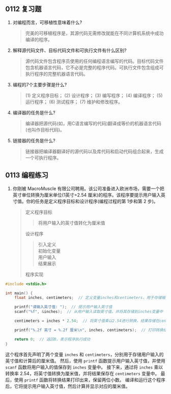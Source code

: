 ## 0112 复习题
1. 对编程而言，可移植性意味着什么?
    > 完美的可移植程序是，其源代码无需修改就能在不同计算机系统中成功编译的程序。
2. 解释源代码文件、目标代码文件和可执行文件有什么区别?
    > 源代码文件包含程序员使用的任何编程语言编写的代码。目标代码文件包含机器语言代码，它不必是完整的程序代码。可执行文件包含组成可执行程序的完整机器语言代码。
3. 编程的7个主要步骤是什么?
    > (1) 定义程序目标；
    > (2) 设计程序；
    > (3) 编写程序；
    > (4) 编译程序；
    > (5) 运行程序；
    > (6) 测试程序；
    > (7) 维护和修改程序。
4. 编译器的任务是什么?
    > 编译器把源代码(如，用C语言编写的代码)翻译成等价的机器语言代码(也叫作目标代码)。
5. 链接器的任务是什么?
    > 链接器把编译器翻译好的源代码以及库代码和启动代码组合起来，生成一个可执行程序。
## 0113 编程练习
1. 你刚被 MacroMuscle 有限公司聘用。该公司准备进入欧洲市场，需要一个把英寸单位转换为厘米单位(1英寸=2.54 厘米)的程序。该程序要提示用户输入英寸值。你的任务是定义程序目标和设计程序(编程过程的第 1步和第 2 步)。
	> 定义程序目标
	>> 将用户输入的英寸值转化为厘米值
	>
	> 设计程序
	>> 引入定义\
	>> 初始化变量\
	>> 用户输入\
	>> 结果展示
	>
	> 程序实现
```c
#include <stdio.h>

int main() {
    float inches, centimeters;  // 定义变量inches和centimeters，用于存储输入的英寸值和转换后的厘米值

    printf("请输入英寸值: ");  // 提示用户输入英寸值
    scanf("%f", &inches);  // 从用户输入读取英寸值，并将其存储到inches变量中

    centimeters = inches * 2.54;  // 将英寸值乘以2.54进行转换，结果存储在centimeters变量中

    printf("%.2f 英寸 = %.2f 厘米\n", inches, centimeters);  // 打印转换结果，保留小数点后两位

    return 0;  // 返回0，表示程序执行成功
}

```
  这个程序首先声明了两个变量 `inches` 和 `centimeters`，分别用于存储用户输入的英寸值和计算后的厘米值。
然后，使用 `printf` 函数提示用户输入英寸值，并使用 `scanf` 函数将用户输入的值保存到 `inches` 变量中。
接下来，通过将 `inches` 乘以转换率 2.54，将英寸值转换为厘米值，并将结果保存在 `centimeters` 变量中。
最后，使用 `printf` 函数将转换结果打印出来，保留两位小数。
编译和运行这个程序后，它将提示用户输入英寸值，然后计算并显示对应的厘米值。
